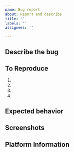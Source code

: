 ```yaml
---
name: Bug report
about: Report and describe
title: ''
labels: ''
assignees: ''

---
```


## Describe the bug
<!--A clear and concise description of what the bug is-->

## To Reproduce
<!--Explain the exact steps one would take to experience the issue. If applicable, add screenshots or screen recordings.-->
1. 
2. 
3. 
4. 

## Expected behavior
<!--Explain how what happened is different from what you wanted to happen-->

## Screenshots
<!--If applicable, add screenshots to help explain your problem-->

## Platform Information
<!-- 
* The version of the Operating System you are using
* The version of Photostat you are using such as "1.0", "Compiled from git", or "Latest release" if you're not sure but you have run updates
* Relevant hardware information such as graphics drivers, unconventional setups, etc.
* It is recommended to run the following command for providing the most helpful system information
`uname -a && cat /etc/os-release`

<!-- Please be sure to preview your issue before saving. Thanks a lot for you time ☺️!! -->
